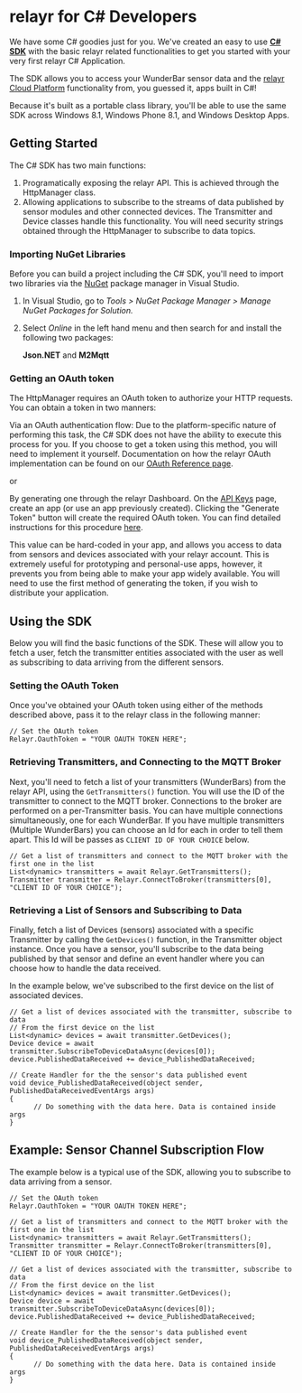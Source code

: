 # relayr for C# Developers

We have some C# goodies just for you. We've created an easy to use [**C# SDK**](https://github.com/relayr/csharp-sdk) with the basic relayr related functionalities to get you started with your very first relayr C# Application. 

The SDK allows you to access your WunderBar sensor data and the [relayr Cloud Platform](https://developer.relayr.io/documents/Welcome/Platform) functionality from, you guessed it, apps built in C#!

Because it's built as a portable class library, you'll be able to use the same SDK across Windows 8.1, Windows Phone 8.1, and Windows Desktop Apps.

## Getting Started

The C# SDK has two main functions: 

1. Programatically exposing the relayr API. This is achieved through the HttpManager class.
2. Allowing applications to subscribe to the streams of data published by sensor modules and other connected devices. The Transmitter and Device classes handle this functionality. You will need security strings obtained through the HttpManager to subscribe to data topics.

### Importing NuGet Libraries

Before you can build a project including the C# SDK, you'll need to import two libraries via the [NuGet](https://www.nuget.org/) package manager in Visual Studio.

1. In Visual Studio, go to *Tools > NuGet Package Manager > Manage NuGet Packages for Solution.*

2. Select *Online* in the left hand menu and then search for and install the following two packages:

	**Json.NET** and **M2Mqtt**

### Getting an OAuth token

The HttpManager requires an OAuth token to authorize your HTTP requests. You can obtain a token in two manners:

Via an OAuth authentication flow: Due to the platform-specific nature of performing this task, the C# SDK does not have the ability to execute this process for you. If you choose to get a token using this method, you will need to implement it yourself. Documentation on how the relayr OAuth implementation can be found on our [OAuth Reference page](https://developer.relayr.io/documents/Welcome/OAuthReference).

or

By generating one through the relayr Dashboard. On the [API Keys](https://developer.relayr.io/dashboard/apps/myApps) page, create an app (or use an app previously created). 
Clicking the "Generate Token" button will create the required OAuth token. You can find detailed instructions for this procedure [here](https://developer.relayr.io/documents/WebDev/OAuthToken). 

This value can be hard-coded in your app, and allows you access to data from sensors and devices associated with your relayr account. This is extremely useful for prototyping and personal-use apps, however, it prevents you from being able to make your app widely available. You will need to use the first method of generating the token, if you wish to distribute your application.

## Using the SDK

Below you will find the basic functions of the SDK. These will allow you to fetch a user, fetch the transmitter entities associated with the user as well as subscribing to data arriving from the different sensors.

### Setting the OAuth Token
Once you've obtained your OAuth token using either of the methods described above, pass it to the relayr class in the following manner:

	// Set the OAuth token
	Relayr.OauthToken = "YOUR OAUTH TOKEN HERE";

### Retrieving Transmitters, and Connecting to the MQTT Broker

Next, you'll need to fetch a list of your transmitters (WunderBars) from the relayr API, using the `GetTransmitters()` function. 
You will use the ID of the transmitter to connect to the MQTT broker. Connections to the broker are performed on a per-Transmitter basis. You can have multiple connections simultaneously, one for each WunderBar. If you have multiple transmitters (Multiple WunderBars) you can choose an Id for each in order to tell them apart. This Id will be passes as `CLIENT ID OF YOUR CHOICE` below.

	// Get a list of transmitters and connect to the MQTT broker with the first one in the list
	List<dynamic> transmitters = await Relayr.GetTransmitters();
	Transmitter transmitter = Relayr.ConnectToBroker(transmitters[0], "CLIENT ID OF YOUR CHOICE");

### Retrieving a List of Sensors and Subscribing to Data

Finally, fetch a list of Devices (sensors) associated with a specific Transmitter by calling the `GetDevices()` function, in the Transmitter object instance. 
Once you have a sensor, you'll subscribe to the data being published by that sensor and define an event handler where you can choose how to handle the data received.

In the example below, we've subscribed to the first device on the list of associated devices.

	// Get a list of devices associated with the transmitter, subscribe to data
	// From the first device on the list
	List<dynamic> devices = await transmitter.GetDevices();
	Device device = await transmitter.SubscribeToDeviceDataAsync(devices[0]);
	device.PublishedDataReceived += device_PublishedDataReceived;

	// Create Handler for the the sensor's data published event
	void device_PublishedDataReceived(object sender, PublishedDataReceivedEventArgs args)
	{
	      // Do something with the data here. Data is contained inside args
	}

## Example: Sensor Channel Subscription Flow

The example below is a typical use of the SDK, allowing you to subscribe to data arriving from a sensor.

        
	// Set the OAuth token
	Relayr.OauthToken = "YOUR OAUTH TOKEN HERE";
	
	// Get a list of transmitters and connect to the MQTT broker with the first one in the list
	List<dynamic> transmitters = await Relayr.GetTransmitters();
	Transmitter transmitter = Relayr.ConnectToBroker(transmitters[0], "CLIENT ID OF YOUR CHOICE");

	// Get a list of devices associated with the transmitter, subscribe to data
	// From the first device on the list
	List<dynamic> devices = await transmitter.GetDevices();
	Device device = await transmitter.SubscribeToDeviceDataAsync(devices[0]);
	device.PublishedDataReceived += device_PublishedDataReceived;

	// Create Handler for the the sensor's data published event
	void device_PublishedDataReceived(object sender, PublishedDataReceivedEventArgs args)
	{
	      // Do something with the data here. Data is contained inside args
	}